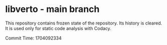 # libverto - main branch

This repository contains frozen state of the repository.
Its history is cleared. It is used only for static code
analysis with Codacy.

Commit Time: 1704092334